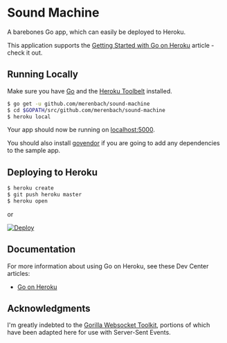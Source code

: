 # Sound Machine

A barebones Go app, which can easily be deployed to Heroku.

This application supports the [Getting Started with Go on Heroku](https://devcenter.heroku.com/articles/getting-started-with-go) article - check it out.

## Running Locally

Make sure you have [Go](http://golang.org/doc/install) and the [Heroku Toolbelt](https://toolbelt.heroku.com/) installed.

```sh
$ go get -u github.com/merenbach/sound-machine
$ cd $GOPATH/src/github.com/merenbach/sound-machine
$ heroku local
```

Your app should now be running on [localhost:5000](http://localhost:5000/).

You should also install [govendor](https://github.com/kardianos/govendor) if you are going to add any dependencies to the sample app.

## Deploying to Heroku

```sh
$ heroku create
$ git push heroku master
$ heroku open
```

or

[![Deploy](https://www.herokucdn.com/deploy/button.png)](https://heroku.com/deploy)


## Documentation

For more information about using Go on Heroku, see these Dev Center articles:

- [Go on Heroku](https://devcenter.heroku.com/categories/go)


## Acknowledgments

I'm greatly indebted to the [Gorilla Websocket Toolkit](https://github.com/gorilla/websocket/tree/master/examples/chat), portions of which have been adapted here for use with Server-Sent Events.

